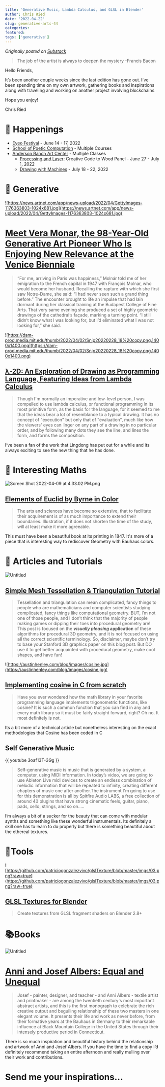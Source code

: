 ```yaml
---
title: 'Generative Music, Lambda Calculus, and GLSL in Blender'
author: Chris Ried
date: '2022-04-22'
slug: generative-arts-44
categories: 
featured: 
tags: ['generative']
---
```


_Originally posted on [Substack](https://generative.substack.com/p/generative-music-lambda-calculus)_

> The job of the artist is always to deepen the mystery -Francis Bacon
> 

Hello Friends, 

It’s been another couple weeks since the last edition has gone out. I’ve been spending time on my own artwork, gathering books and inspirations along with traveling and working on another  project involving blockchains. 

Hope you enjoy! 

Chris Ried

# 📰 Happenings

- [Eyeo Festival](https://eyeofestival.com/) - June 14 - 17, 2022
- [School of Poetic Computation](https://sfpc.study/) - Multiple Courses
- [Anderson Ranch Art Center](https://www.andersonranch.org/workshops/) - Multiple Classes
    - [Processing and Laser](https://www.andersonranch.org/workshops/?pn=3): Creative Code to Wood Panel - June 27 - July 1, 2022
    - [Drawing with Machines](https://www.andersonranch.org/workshops/workshop/drawing-with-machines-p0735-22/) - July 18 - 22, 2022

# 📸 Generative

![https://news.artnet.com/app/news-upload/2022/04/GettyImages-1176363803-1024x681.jpg](https://news.artnet.com/app/news-upload/2022/04/GettyImages-1176363803-1024x681.jpg)

# [Meet Vera Monar, the 98-Year-Old Generative Art Pioneer Who Is Enjoying New Relevance at the Venice Bienniale](https://news.artnet.com/art-world/vera-molnar-venice-biennale-2098046)

> “For me, arriving in Paris was happiness,” Molnár told me of her emigration to the French capital in 1947 with François Molnar, who would become her husband. Recalling the rapture with which she first saw Notre-Dame, she said: “I had never seen such a grand thing before.” The encounter brought to life an impulse that had lain dormant during her classical training at the Budapest College of Fine Arts. That very same evening she produced a set of highly geometric drawings of the cathedral’s façade, marking a turning point. “I still didn’t know what I was looking for, but I’d eliminated what I was not looking for,” she said.
> 

![https://dam-prod.media.mit.edu/thumb/2022/04/02/Snip20220228_18%20copy.png.1400x1400.png](https://dam-prod.media.mit.edu/thumb/2022/04/02/Snip20220228_18%20copy.png.1400x1400.png)

## ****[λ-2D: An Exploration of Drawing as Programming Language, Featuring Ideas from Lambda Calculus](https://www.media.mit.edu/projects/2d-an-exploration-of-drawing-as-programming-language-featuring-ideas-from-lambda-calculus/overview/)****

> Though I'm normally an imperative and low-level person, I was compelled to use lambda calculus, or functional programming in its most primitive form, as the basis for the language, for it seemed to me that the ideas bear a lot of resemblance to a typical drawing. It has no concept of "execution" but only that of "evaluation", much like how the viewers' eyes can linger on any part of a drawing in no particular order, and by following many dots they see the line, and lines the form, and forms the composition.
> 

I’ve been a fan of the work that Lingdong has put out for a while and its always exciting to see the new thing that he has done. 

# 🚤 Interesting Maths

![Screen Shot 2022-04-09 at 4.33.02 PM.png](https://s3-us-west-2.amazonaws.com/secure.notion-static.com/75677a56-d575-459b-a8c5-6d005cd7e5e6/Screen_Shot_2022-04-09_at_4.33.02_PM.png)

## [Elements of Euclid by Byrne in Color](https://archive.org/details/firstsixbooksofe00byrn/page/54/mode/2up)

> The arts and sciences have become so extensive, that to facilitate their acquirement is of as much importance to extend their boundaries. Illustration, if it does not shorten the time of the study, will at least make it more agreeable.
> 

This must have been a beautiful book at its printing in 1847. It's more of a piece that is interesting way to rediscover Geometry with Bauhaus colors. 

# 🔖 Articles and Tutorials

![Untitled](https://s3-us-west-2.amazonaws.com/secure.notion-static.com/4979e134-f6a8-4498-b19d-ee5904b86794/Untitled.png)

## ****[Simple Mesh Tessellation & Triangulation Tutorial](https://lindenreidblog.com/2017/12/03/simple-mesh-tessellation-triangulation-tutorial/)****

> Tessellation and triangulation can mean complicated, fancy things to people who are mathematicians and computer scientists studying complicated, fancy things like computational geometry. BUT, I’m not one of those people, and I don’t think that the majority of people making games or dipping their toes into procedural geometry are! This post is focused on the ***visually pleasing* application** of these algorithms for procedural 3D geometry, and it is not focused on using all the correct scientific terminology. So, disclaimer, maybe don’t try to base your Stanford 3D graphics paper on this blog post. But DO use it to get better acquainted with procedural geometry, make cool shapes, and have fun!
> 

![https://austinhenley.com/blog/images/cosine.jpg](https://austinhenley.com/blog/images/cosine.jpg)

## **[Implementing cosine in C from scratch](https://austinhenley.com/blog/cosine.html)**

> Have you ever wondered how the math library in your favorite programming language implements trigonometric functions, like cosine? It is such a common function that you can find in any and every math library so it must be fairly straight forward, right? Oh no. It most definitely is not.
> 

Its a bit more of a technical article but nonetheless interesting on the exact methodologies that Cosine has been coded in C 

## Self Generative Music

{{ youtube 3oaf13T-3Gg }}

> Self-generative music is music that is generated by a system, a computer, using MIDI information. In today’s video, we are going to use Ableton Live midi devices to create an endless combination of melodic information that will be repeated to infinity, creating different chapters of music one after another.The instrument I'm going to use for this demonstration is all by Spitfire Audio LABS, a free collection of around 40 plugins that have strong cinematic feels, guitar, piano, pads, cello, strings, and so on…..
> 

I’m always a bit of a sucker for the beauty that can come with modular synths and something like these wonderful instrumentals. Its definitely a skill one has to learn to do properly but there is something beautiful about the ethereal textures.  

# 🔨Tools

![https://github.com/patriciogonzalezvivo/glslTexture/blob/master/imgs/03.png?raw=true](https://github.com/patriciogonzalezvivo/glslTexture/blob/master/imgs/03.png?raw=true)

## [GLSL Textures for Blender](https://github.com/patriciogonzalezvivo/glslTexture)

> Create textures from GLSL fragment shaders on Blender 2.8+
> 

# 📚Books

![Untitled](https://s3-us-west-2.amazonaws.com/secure.notion-static.com/94a9d58b-d602-4433-9d09-3f133a9f8036/Untitled.png)

# **[Anni and Josef Albers: Equal and Unequal](https://www.amazon.com/Anni-Josef-Albers-Equal-Unequal/dp/1838661425/ref=sr_1_1?crid=3PXIUK6LC89ML&keywords=anni+and+josef+albers&qid=1649537288&sprefix=anni+and+josef+albers%2Caps%2C64&sr=8-1)**

> Josef - painter, designer, and teacher - and Anni Albers - textile artist and printmaker - are among the twentieth century's most important abstract artists, and this is the first monograph to celebrate the rich creative output and beguiling relationship of these two masters in one elegant volume. It presents their life and work as never before, from their formative years at the Bauhaus in Germany to their remarkable influence at Black Mountain College in the United States through their intensely productive period in Connecticut.
> 

There is so much inspiration and beautiful history behind the relationship and artwork of Anni and Josef Albers. If you have the time to find a copy I’d definitely recommend taking an entire afternoon and really mulling over their work and contributions. 

# Send me your inspirations...